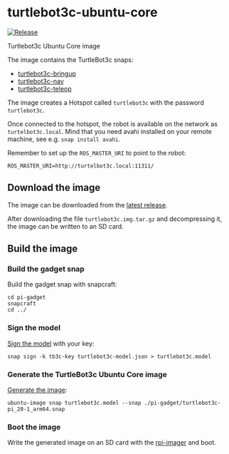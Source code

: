 # turtlebot3c-ubuntu-core

[![Release](https://img.shields.io/github/release/ubuntu-robotics/turtlebot3c-ubuntu-core.svg)](https://github.com/ubuntu-robotics/turtlebot3c-ubuntu-core/releases/latest)

Turtlebot3c Ubuntu Core image

The image contains the TurtleBot3c snaps:
- [turtlebot3c-bringup](https://snapcraft.io/turtlebot3c-bringup)
- [turtlebot3c-nav](https://snapcraft.io/turtlebot3c-nav)
- [turtlebot3c-teleop](https://snapcraft.io/turtlebot3c-teleop)

The image creates a Hotspot called `turtlebot3c`
with the password `turtlebot3c`.

Once connected to the hotspot,
the robot is available on the network as `turtelbot3c.local`.
Mind that you need avahi installed on your remote machine, see e.g. `snap install avahi`.

Remember to set up the `ROS_MASTER_URI` to point to the robot:

```
ROS_MASTER_URI=http://turtelbot3c.local:11311/
```

## Download the image

The image can be downloaded from the
[latest release](https://github.com/ubuntu-robotics/turtlebot3c-ubuntu-core/releases/latest).

After downloading the file `turtlebot3c.img.tar.gz`
and decompressing it, the image can be written to an SD card.

## Build the image

### Build the gadget snap

Build the gadget snap with snapcraft:

```
cd pi-gadget
snapcraft
cd ../
```

### Sign the model

[Sign the model](https://ubuntu.com/core/docs/sign-model-assertion) with your key:

```
snap sign -k tb3c-key turtlebot3c-model.json > turtlebot3c.model
```

### Generate the TurtleBot3c Ubuntu Core image

[Generate the image](https://ubuntu.com/core/docs/build-write-image):

```
ubuntu-image snap turtlebot3c.model --snap ./pi-gadget/turtlebot3c-pi_20-1_arm64.snap
```

### Boot the image

Write the generated image on an SD card with the [rpi-imager](https://snapcraft.io/rpi-imager) and boot.


